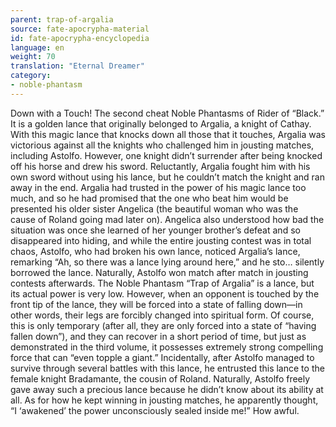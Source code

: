```yaml
---
parent: trap-of-argalia
source: fate-apocrypha-material
id: fate-apocrypha-encyclopedia
language: en
weight: 70
translation: "Eternal Dreamer"
category:
- noble-phantasm
---
```


Down with a Touch! The second cheat Noble Phantasms of Rider of “Black.” It is a golden lance that originally belonged to Argalia, a knight of Cathay. With this magic lance that knocks down all those that it touches, Argalia was victorious against all the knights who challenged him in jousting matches, including Astolfo.
However, one knight didn’t surrender after being knocked off his horse and drew his sword. Reluctantly, Argalia fought him with his own sword without using his lance, but he couldn’t match the knight and ran away in the end. Argalia had trusted in the power of his magic lance too much, and so he had promised that the one who beat him would be presented his older sister Angelica (the beautiful woman who was the cause of Roland going mad later on).
Angelica also understood how bad the situation was once she learned of her younger brother’s defeat and so disappeared into hiding, and while the entire jousting contest was in total chaos, Astolfo, who had broken his own lance, noticed Argalia’s lance, remarking “Ah, so there was a lance lying around here,” and he sto… silently borrowed the lance.
Naturally, Astolfo won match after match in jousting contests afterwards.
The Noble Phantasm “Trap of Argalia” is a lance, but its actual power is very low. However, when an opponent is touched by the front tip of the lance, they will be forced into a state of falling down—in other words, their legs are forcibly changed into spiritual form. Of course, this is only temporary (after all, they are only forced into a state of “having fallen down”), and they can recover in a short period of time, but just as demonstrated in the third volume, it possesses extremely strong compelling force that can “even topple a giant.”
Incidentally, after Astolfo managed to survive through several battles with this lance, he entrusted this lance to the female knight Bradamante, the cousin of Roland. Naturally, Astolfo freely gave away such a precious lance because he didn’t know about its ability at all. As for how he kept winning in jousting matches, he apparently thought, “I ‘awakened’ the power unconsciously sealed inside me!” How awful.
